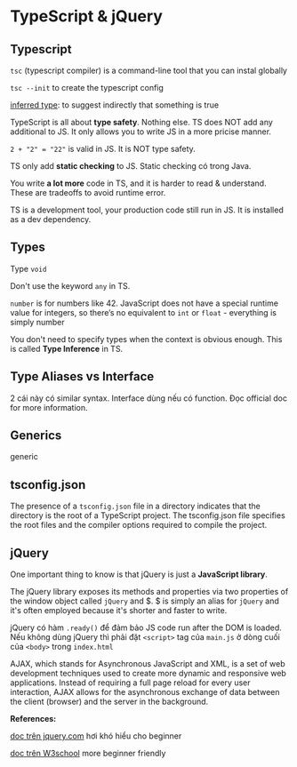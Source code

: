# TypeScript & jQuery

## Typescript

`tsc` (typescript compiler) is a command-line tool that you can instal globally

`tsc --init` to create the typescript config

[inferred type](https://www.typescriptlang.org/docs/handbook/typescript-in-5-minutes.html#defining-types): to suggest indirectly that something is true

TypeScript is all about **type safety**. Nothing else. TS does NOT add any additional to JS. It only allows you to write JS in a more pricise manner.

`2 + "2" = "22"` is valid in JS. It is NOT type safety.

TS only add **static checking** to JS. Static checking có trong Java.

You write **a lot more** code in TS, and it is harder to read & understand. These are tradeoffs to avoid runtime error.

TS is a development tool, your production code still run in JS. It is installed as a dev dependency.

## Types

Type `void`

Don't use the keyword `any` in TS.

`number` is for numbers like 42. JavaScript does not have a special runtime value for integers, so there’s no equivalent to `int` or `float` - everything is simply number

You don't need to specify types when the context is obvious enough. This is called **Type Inference** in TS.

## Type Aliases vs Interface

2 cái này có similar syntax. Interface dùng nếu có function. Đọc official doc for more information.

## Generics

generic

## tsconfig.json

The presence of a `tsconfig.json` file in a directory indicates that the directory is the root of a TypeScript project. The tsconfig.json file specifies the root files and the compiler options required to compile the project.

## jQuery

One important thing to know is that jQuery is just a **JavaScript library**.

The jQuery library exposes its methods and properties via two properties of the window object called `jQuery` and $. $ is simply an alias for `jQuery` and it's often employed because it's shorter and faster to write.

jQuery có hàm `.ready()` để đảm bảo JS code run after the DOM is loaded. Nếu không dùng jQuery thì phải đặt `<script>` tag của `main.js` ở dòng cuối của `<body>` trong `index.html`

AJAX, which stands for Asynchronous JavaScript and XML, is a set of web development techniques used to create more dynamic and responsive web applications. Instead of requiring a full page reload for every user interaction, AJAX allows for the asynchronous exchange of data between the client (browser) and the server in the background.

**References:**

[doc trên jquery.com](https://learn.jquery.com/about-jquery/how-jquery-works/) hơi khó hiểu cho beginner

[doc trên W3school](https://www.w3schools.com/jquery/default.asp) more beginner friendly

